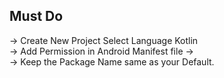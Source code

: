 ## Must Do ##


-> Create New Project Select Language Kotlin <br />
-> Add Permission in Android Manifest file ->    <uses-permission android:name="android.permission.READ_EXTERNAL_STORAGE" /><br />
-> Keep the Package Name same as your Default.
